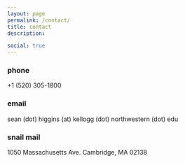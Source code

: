 ```yaml
---
layout: page
permalink: /contact/
title: contact
description: 

social: true
---
```


### phone 
 
+1 (520) 305-1800

### email

sean (dot) higgins (at) kellogg (dot) northwestern (dot) edu
​
### snail mail

1050 Massachusetts Ave.
Cambridge, MA 02138
​